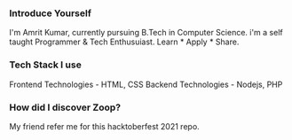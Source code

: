 ### Introduce Yourself
I'm Amrit Kumar, currently pursuing B.Tech in Computer Science.
i'm a self taught Programmer & Tech Enthusuiast.
Learn * Apply * Share.

### Tech Stack I use
Frontend Technologies - HTML, CSS
Backend Technologies - Nodejs, PHP

### How did I discover Zoop?
My friend refer me for this hacktoberfest 2021 repo.